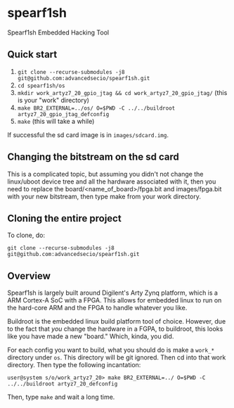 # spearf1sh
Spearf1sh Embedded Hacking Tool

## Quick start

1. `git clone --recurse-submodules -j8 git@github.com:advancedsecio/spearf1sh.git`
2. `cd spearf1sh/os`
3. `mkdir work_artyz7_20_gpio_jtag && cd work_artyz7_20_gpio_jtag/` (this is your "work" directory)
4. `make BR2_EXTERNAL=../os/ O=$PWD -C ../../buildroot artyz7_20_gpio_jtag_defconfig`
5. `make` (this will take a while)

If successful the sd card image is in `images/sdcard.img`.


## Changing the bitstream on the sd card

This is a complicated topic, but assuming you didn't not change the linux/uboot device tree and all the hardware associated with it, then you need to replace the board/<name_of_board>/fpga.bit and images/fpga.bit with your new bitstream, then type make from your work directory.

## Cloning the entire project

To clone, do:

```
git clone --recurse-submodules -j8 git@github.com:advancedsecio/spearf1sh.git
```

## Overview

Spearf1sh is largely built around Digilent's Arty Zynq platform, which is a ARM Cortex-A SoC with a FPGA. This allows for embedded linux to run on the hard-core ARM and the FPGA to handle whatever you like.

Buildroot is the embedded linux build platform tool of choice. However, due to the fact that _you_ change the hardware in a FGPA, to buildroot, this looks like you have made a new "board." Which, kinda, you did.

For each config you want to build, what you should do is make a `work_*` directory under `os`. This directory will be git ignored. Then cd into that work directory. Then type the following incantation:

``` shell
user@system s/o/work_artyz7_20> make BR2_EXTERNAL=../ O=$PWD -C ../../buildroot artyz7_20_defconfig
```

Then, type `make` and wait a long time.
